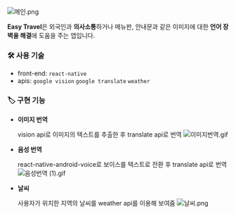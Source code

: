 ![메인.png](https://user-images.githubusercontent.com/63515344/102211715-59e66080-3f17-11eb-8b81-87e45ba710fe.png)

**Easy Travel**은 외국인과 **의사소통**하거나 메뉴판, 안내문과 같은
이미지에 대한 **언어 장벽을 해결**에 도움을 주는 앱입니다.

### 🛠 사용 기술

- front-end: `react-native`
- apis: `google vision` `google translate` `weather`

### 🏷️ **구현 기능**

- **이미지 번역**

  vision api로 이미지의 텍스트를 추출한 후 translate api로 번역
  ![이미지번역.gif](https://user-images.githubusercontent.com/63515344/102209787-a3817c00-3f14-11eb-9f02-bd30cf3962ec.gif)

- **음성 번역**

  react-native-android-voice로 보이스를 텍스트로 전환 후 translate api로 번역
  ![음성번역 (1).gif](https://user-images.githubusercontent.com/63515344/102211465-fe1bd780-3f16-11eb-9413-62d9d406820e.gif)

- **날씨**

  사용자가 위치한 지역의 날씨를 weather api를 이용해 보여줌
  ![날씨.png](https://user-images.githubusercontent.com/63515344/149717735-45673338-bda3-431c-b64b-acd144ac93f7.png)
